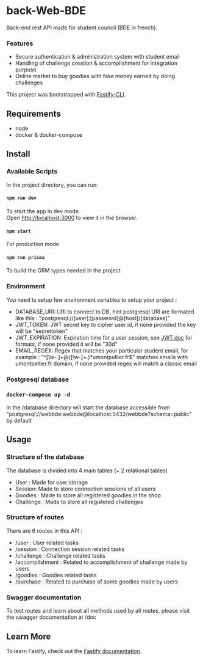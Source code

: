 # back-Web-BDE

Back-end rest API made for student council (BDE in french).

### Features

- Secure authentication & administration system with student email
- Handling of challenge creation & accomplishment for integration purpuse
- Online market to buy goodies with fake money earned by doing challenges

This project was bootstrapped with [Fastify-CLI](https://www.npmjs.com/package/fastify-cli).

## Requirements

- node
- docker & docker-compose

## Install

### Available Scripts

In the project directory, you can run:

#### `npm run dev`

To start the app in dev mode.\
Open [http://localhost:3000](http://localhost:3000) to view it in the browser.

#### `npm start`

For production mode

#### `npm run prisma`

To build the ORM types needed in the project

### Environment

You need to setup few environment variables to setup your project :

- DATABASE_URI: URI to connect to DB, hint postgresql URI are formated like this : "postgresql://[user]:[password]@[host]/[database]"
- JWT_TOKEN: JWT secret key to cipher user id, if none provided the key will be "secrettoken"
- JWT_EXPIRATION: Expiration time for a user session, see [JWT doc](https://www.npmjs.com/package/jsonwebtoken) for formats, if none provided it will be "30d"
- EMAIL_REGEX: Regex that matches your particular student email, for example : "^[\w\-\.]+@([\w\-]+.)*umontpellier\.fr$" matches emails with umontpellier.fr domain, if none provided regex will match a classic email

### Postgresql database

### `docker-compose up -d`

In the /database directory will start the database accessible from "postgresql://webbde:webbde@localhost:5432/webbde?schema=public" by default

## Usage

### Structure of the database

The database is divided into 4 main tables (+ 2 relational tables)

- User : Made for user storage
- Session: Made to store connection sessions of all users
- Goodies : Made to store all registered goodies in the shop
- Challenge : Made to store all registered challenges

### Structure of routes

There are 6 routes in this API :

- /user : User related tasks
- /session : Connection session related tasks
- /challenge : Challenge related tasks
- /accomplishment : Related to accomplishment of challenge made by users
- /goodies : Goodies related tasks
- /purchase : Related to purchase of some goodies made by users

### Swagger documentation

To test routes and learn about all methods used by all routes, please visit the swagger documentation at /doc

## Learn More

To learn Fastify, check out the [Fastify documentation](https://www.fastify.io/docs/latest/).
